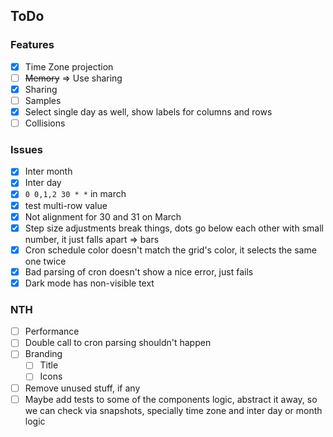## ToDo

### Features

- [x] Time Zone projection
- [ ] ~~Memory~~ => Use sharing
- [x] Sharing
- [ ] Samples
- [x] Select single day as well, show labels for columns and rows
- [ ] Collisions

### Issues

- [x] Inter month
- [x] Inter day
- [x] `0 0,1,2 30 * *` in march
- [x] test multi-row value
- [x] Not alignment for 30 and 31 on March
- [x] Step size adjustments break things, dots go below each other with small number, it just falls apart => bars
- [x] Cron schedule color doesn't match the grid's color, it selects the same one twice
- [x] Bad parsing of cron doesn't show a nice error, just fails
- [X] Dark mode has non-visible text

### NTH

- [ ] Performance
- [ ] Double call to cron parsing shouldn't happen
- [ ] Branding
  - [ ] Title
  - [ ] Icons
- [ ] Remove unused stuff, if any
- [ ] Maybe add tests to some of the components logic, abstract it away, so we can check via snapshots, specially time zone and inter day or month logic